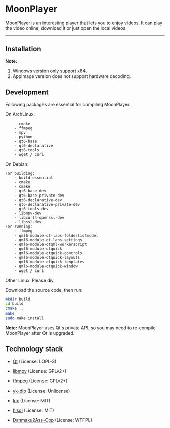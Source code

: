 # MoonPlayer

MoonPlayer is an interesting player that lets you to enjoy videos. It can play the video online, download it or just open the local videos.

***

## Installation

**Note:**
1. Windows version only support x64.
2. AppImage version does not support hardware decoding.


## Development

Following packages are essential for compiling MoonPlayer.

On ArchLinux:

```
    - cmake
    - ffmpeg
    - mpv
    - python
    - qt6-base
    - qt6-declarative
    - qt6-tools
    - wget / curl
```

On Debian:

```
For building:
    - build-essential
    - cmake
    - cmake
    - qt6-base-dev
    - qt6-base-private-dev
    - qt6-declarative-dev
    - qt6-declarative-private-dev
    - qt6-tools-dev
    - libmpv-dev
    - libcurl4-openssl-dev
    - libssl-dev
For running:
    - ffmpeg
    - qml6-module-qt-labs-folderlistmodel
    - qml6-module-qt-labs-settings
    - qml6-module-qtqml-workerscript
    - qml6-module-qtquick
    - qml6-module-qtquick-controls
    - qml6-module-qtquick-layouts
    - qml6-module-qtquick-templates
    - qml6-module-qtquick-window
    - wget / curl
```

Other Linux: Please diy.

Download the source code, then run:

```bash
mkdir build
cd build
cmake ..
make
sudo make install
```

**Note:** MoonPlayer uses Qt's private API, so you may need to re-compile MoonPlayer after Qt is upgraded.

## Technology stack

- [Qt](https://www.qt.io/) (License: LGPL-3)

- [libmpv](https://mpv.io/) (License: GPLv2+)

- [ffmpeg](https://ffmpeg.org/) (License: GPLv2+)

- [yk-dlp](https://github.com/yt-dlp/yt-dlp) (License: Unlicense)

- [lux](https://github.com/iawia002/lux) (License: MIT)

- [hlsdl](https://github.com/selsta/hlsdl) (License: MIT)

- [Danmaku2Ass-Cpp](https://github.com/coslyk/danmaku2ass_cpp) (License: WTFPL)
